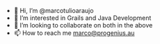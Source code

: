 - 👋 Hi, I’m @marcotulioaraujo
- 👀 I’m interested in Grails and Java Development
- 💞️ I’m looking to collaborate on both in the above
- 📫 How to reach me marco@progenius.au
<!---
marcotulioaraujo/marcotulioaraujo is a ✨ special ✨ repository because its `README.md` (this file) appears on your GitHub profile.
You can click the Preview link to take a look at your changes.
--->
